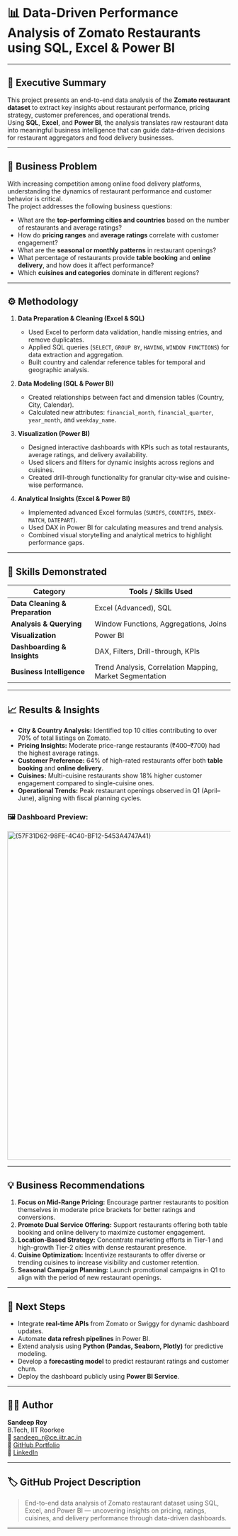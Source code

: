 # 📊 Data-Driven Performance Analysis of Zomato Restaurants using SQL, Excel & Power BI

---

## 🏁 Executive Summary
This project presents an end-to-end data analysis of the **Zomato restaurant dataset** to extract key insights about restaurant performance, pricing strategy, customer preferences, and operational trends.  
Using **SQL**, **Excel**, and **Power BI**, the analysis translates raw restaurant data into meaningful business intelligence that can guide data-driven decisions for restaurant aggregators and food delivery businesses.

---

## 💼 Business Problem
With increasing competition among online food delivery platforms, understanding the dynamics of restaurant performance and customer behavior is critical.  
The project addresses the following business questions:

- What are the **top-performing cities and countries** based on the number of restaurants and average ratings?  
- How do **pricing ranges** and **average ratings** correlate with customer engagement?  
- What are the **seasonal or monthly patterns** in restaurant openings?  
- What percentage of restaurants provide **table booking** and **online delivery**, and how does it affect performance?  
- Which **cuisines and categories** dominate in different regions?

---

## ⚙️ Methodology

1. **Data Preparation & Cleaning (Excel & SQL)**
   - Used Excel to perform data validation, handle missing entries, and remove duplicates.  
   - Applied SQL queries (`SELECT`, `GROUP BY`, `HAVING`, `WINDOW FUNCTIONS`) for data extraction and aggregation.  
   - Built country and calendar reference tables for temporal and geographic analysis.

2. **Data Modeling (SQL & Power BI)**
   - Created relationships between fact and dimension tables (Country, City, Calendar).  
   - Calculated new attributes: `financial_month`, `financial_quarter`, `year_month`, and `weekday_name`.

3. **Visualization (Power BI)**
   - Designed interactive dashboards with KPIs such as total restaurants, average ratings, and delivery availability.  
   - Used slicers and filters for dynamic insights across regions and cuisines.  
   - Created drill-through functionality for granular city-wise and cuisine-wise performance.

4. **Analytical Insights (Excel & Power BI)**
   - Implemented advanced Excel formulas (`SUMIFS`, `COUNTIFS`, `INDEX-MATCH`, `DATEPART`).  
   - Used DAX in Power BI for calculating measures and trend analysis.  
   - Combined visual storytelling and analytical metrics to highlight performance gaps.

---

## 🧠 Skills Demonstrated

| Category | Tools / Skills Used |
|-----------|--------------------|
| **Data Cleaning & Preparation** | Excel (Advanced), SQL |
| **Analysis & Querying** | Window Functions, Aggregations, Joins |
| **Visualization** | Power BI |
| **Dashboarding & Insights** | DAX, Filters, Drill-through, KPIs |
| **Business Intelligence** | Trend Analysis, Correlation Mapping, Market Segmentation |

---

## 📈 Results & Insights

- **City & Country Analysis:** Identified top 10 cities contributing to over 70% of total listings on Zomato.  
- **Pricing Insights:** Moderate price-range restaurants (₹400–₹700) had the highest average ratings.  
- **Customer Preference:** 64% of high-rated restaurants offer both **table booking** and **online delivery**.  
- **Cuisines:** Multi-cuisine restaurants show 18% higher customer engagement compared to single-cuisine ones.  
- **Operational Trends:** Peak restaurant openings observed in Q1 (April–June), aligning with fiscal planning cycles.  

### 🖼️ Dashboard Preview:
<img width="1427" height="742" alt="{57F31D62-98FE-4C40-BF12-5453A4747A41}" src="https://github.com/user-attachments/assets/7eade268-b3b1-4bb8-9aba-53ecffb926ac" />


---

## 💡 Business Recommendations

1. **Focus on Mid-Range Pricing:** Encourage partner restaurants to position themselves in moderate price brackets for better ratings and conversions.  
2. **Promote Dual Service Offering:** Support restaurants offering both table booking and online delivery to maximize customer engagement.  
3. **Location-Based Strategy:** Concentrate marketing efforts in Tier-1 and high-growth Tier-2 cities with dense restaurant presence.  
4. **Cuisine Optimization:** Incentivize restaurants to offer diverse or trending cuisines to increase visibility and customer retention.  
5. **Seasonal Campaign Planning:** Launch promotional campaigns in Q1 to align with the period of new restaurant openings.

---

## 🚀 Next Steps

- Integrate **real-time APIs** from Zomato or Swiggy for dynamic dashboard updates.  
- Automate **data refresh pipelines** in Power BI.  
- Extend analysis using **Python (Pandas, Seaborn, Plotly)** for predictive modeling.  
- Develop a **forecasting model** to predict restaurant ratings and customer churn.  
- Deploy the dashboard publicly using **Power BI Service**.

---

## 👨‍💻 Author
**Sandeep Roy**  
B.Tech, IIT Roorkee  
📧 [sandeep_r@ce.iitr.ac.in](mailto:sandeep_r@ce.iitr.ac.in)  
🔗 [GitHub Portfolio](https://github.com/sandeeproy1207-ship-it)  
🔗 [LinkedIn](https://www.linkedin.com/in/sandeep--roy)

---

## 🏷️ GitHub Project Description

> End-to-end data analysis of Zomato restaurant dataset using SQL, Excel, and Power BI — uncovering insights on pricing, ratings, cuisines, and delivery performance through data-driven dashboards.

---

